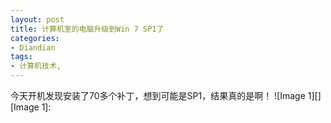 ```yaml
---
layout: post
title: 计算机室的电脑升级到Win 7 SP1了
categories:
- Diandian
tags:
- 计算机技术, 
---
```

今天开机发现安装了70多个补丁，想到可能是SP1，结果真的是啊！ !\[Image 1\]\[\]‍ \[Image 1\]: